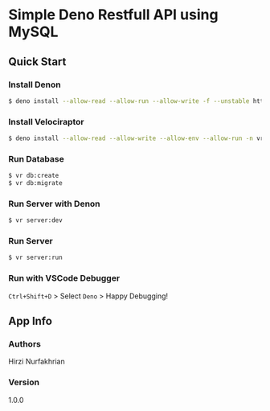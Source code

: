 # Simple Deno Restfull API using MySQL

## Quick Start

### Install Denon
```sh
$ deno install --allow-read --allow-run --allow-write -f --unstable https://deno.land/x/denon/denon.ts
```

### Install Velociraptor

```sh
$ deno install --allow-read --allow-write --allow-env --allow-run -n vr https://deno.land/x/velociraptor/cli.ts
```

### Run Database

```sh
$ vr db:create
$ vr db:migrate
```

### Run Server with Denon
```sh
$ vr server:dev
```

### Run Server
```sh
$ vr server:run
```

### Run with VSCode Debugger
`Ctrl+Shift+D` > Select `Deno` > Happy Debugging!

## App Info

### Authors

Hirzi Nurfakhrian

### Version

1.0.0